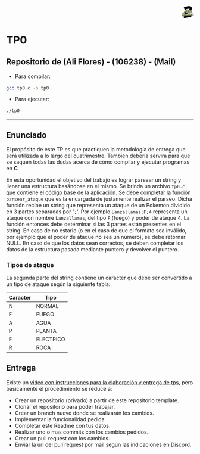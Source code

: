 <div align="right">
<img width="32px" src="img/algo2.svg">
</div>

# TP0

## Repositorio de (Ali Flores) - (106238) - (Mail)

- Para compilar:

```bash
gcc tp0.c -o tp0
```

- Para ejecutar:

```bash
./tp0
```

---

##  Enunciado

El propósito de este TP es que practiquen la metodología de entrega que será utilizada a lo largo del cuatrimestre. También debería servira para que se saquen todas las dudas acerca de cómo compilar y ejecutar programas en **C**.

En esta oportunidad el objetivo del trabajo es lograr parsear un string y llenar una estructura basándose en el mismo.  Se brinda un archivo `tp0.c` que contiene el código base de la aplicación. Se debe completar la función `parsear_ataque` que es la encargada de justamente realizar el parseo. Dicha función recibe un string que representa un ataque de un Pokemon dividido en 3 partes separadas por '`;`'. Por ejemplo `Lanzallamas;F;4` representa un ataque con nombre `Lanzallamas`, del tipo `F` (fuego) y poder de ataque 4. La función entonces debe determinar si las 3 partes están presentes en el string. En caso de no estarlo (o en el caso de que el formato sea inválido, por ejemplo que el poder de ataque no sea un número), se debe retornar NULL. En caso de que los datos sean correctos, se deben completar los datos de la estructura pasada mediante puntero y devolver el puntero.

### Tipos de ataque
La segunda parte del string contiene un caracter que debe ser convertido a un tipo de ataque según la siguiente tabla:


| Caracter  | Tipo |
| --- | --- |
| N  | NORMAL |
| F  | FUEGO |
| A  | AGUA  |
| P  | PLANTA |
| E  | ELECTRICO |
| R  | ROCA |

## Entrega

Existe un [video con instrucciones para la elaboración y entrega de tps](https://www.youtube.com/watch?v=9FcpACxkiNI), pero básicamente el procedimiento se reduce a:

- Crear un repositorio (privado) a partir de este repositorio template.
- Clonar el repositorio para poder trabajar.
- Crear un branch nuevo donde se realizarán los cambios.
- Implementar la funcionalidad pedida.
- Completar este Readme con tus datos.
- Realizar uno o mas commits con los cambios pedidos.
- Crear un pull request con los cambios.
- Enviar la url del pull request por mail según las indicaciones en Discord.

